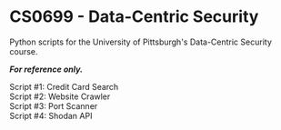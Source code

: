 # CS0699 - Data-Centric Security
Python scripts for the University of Pittsburgh's Data-Centric Security course.<br />

**_For reference only._**

Script #1: Credit Card Search<br />
Script #2: Website Crawler<br />
Script #3: Port Scanner<br />
Script #4: Shodan API<br />
